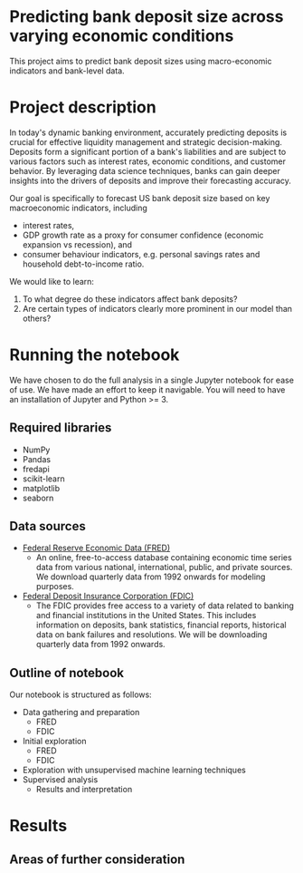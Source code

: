 # Predicting bank deposit size across varying economic conditions

This project aims to predict bank deposit sizes using macro-economic indicators and bank-level data.

# Project description

In today's dynamic banking environment, accurately predicting deposits is crucial for effective liquidity management and strategic decision-making. Deposits form a significant portion of a bank's liabilities and are subject to various factors such as interest rates, economic conditions, and customer behavior. By leveraging data science techniques, banks can gain deeper insights into the drivers of deposits and improve their forecasting accuracy.

Our goal is specifically to forecast US bank deposit size based on key macroeconomic indicators, including

- interest rates,
- GDP growth rate as a proxy for consumer confidence (economic expansion vs recession), and
- consumer behaviour indicators, e.g. personal savings rates and household debt-to-income ratio.

We would like to learn:

1. To what degree do these indicators affect bank deposits?
2. Are certain types of indicators clearly more prominent in our model than others?

# Running the notebook

We have chosen to do the full analysis in a single Jupyter notebook for ease of use. We have made an effort to keep it navigable. You will need to have an installation of Jupyter and Python >= 3.

## Required libraries

- NumPy
- Pandas
- fredapi
- scikit-learn
- matplotlib
- seaborn

## Data sources

- [Federal Reserve Economic Data (FRED)](https://fred.stlouisfed.org/)
	- An online, free-to-access database containing economic time series data from various national, international, public, and private sources. We download quarterly data from 1992 onwards for modeling purposes.
- [Federal Deposit Insurance Corporation (FDIC)](https://www.fdic.gov/)	
	- The FDIC provides free access to a variety of data related to banking and financial institutions in the United States. This includes information on deposits, bank statistics, financial reports, historical data on bank failures and resolutions. We will be downloading quarterly data from 1992 onwards.

## Outline of notebook

Our notebook is structured as follows:

- Data gathering and preparation
	- FRED
	- FDIC
- Initial exploration
	- FRED
	- FDIC
- Exploration with unsupervised machine learning techniques
- Supervised analysis
	- Results and interpretation

# Results

## Areas of further consideration
